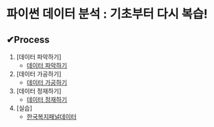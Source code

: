 # 파이썬 데이터 분석 : 기초부터 다시 복습!

## ✔Process
1. [데이터 파악하기]
    * [데이터 파악하기](https://github.com/youjin2github/python_-/blob/main/데이터파악하기.py)
2. [데이터 가공하기]
    * [데이터 가공하기](https://github.com/youjin2github/python_-/blob/main/데이터가공하기.py)
3. [데이터 정재하기]
    * [데이터 정재하기](https://github.com/youjin2github/python_-/blob/main/데이터정재하기.py)
4. [실습]
    * [한국복지패널데이터](https://github.com/youjin2github/python_-/blob/main/데이터가공하기.py](https://github.com/youjin2github/python_-/blob/main/한국복지패널데이터.py))
